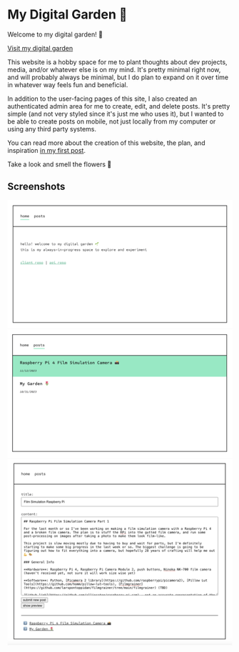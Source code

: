 # My Digital Garden 🌷

Welcome to my digital garden! 🌱

[Visit my digital garden](https://garden.alliecaton.com)

This website is a hobby space for me to plant thoughts about dev projects, media, and/or whatever else is on my mind. It's pretty minimal right now, and will probably always be minimal, but I do plan to expand on it over time in whatever way feels fun and beneficial.

In addition to the user-facing pages of this site, I also created an authenticated admin area for me to create, edit, and delete posts. It's pretty simple (and not very styled since it's just me who uses it), but I wanted to be able to create posts on mobile, not just locally from my computer or using any third party systems.

You can read more about the creation of this website, the plan, and inspiration [in my first post](https://garden.alliecaton.com/posts/3).

Take a look and smell the flowers 🌻

## Screenshots

![](./public/promo/home.png)
![](./public/promo/posts.png)
![](./public/promo/admin.png)
